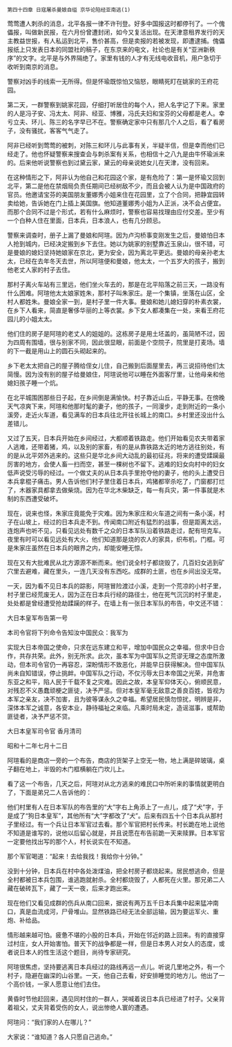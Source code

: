     第四十四章 日寇屠杀曼娘自缢 京华论陷经亚南逃(1) 

   莺莺遭人刺杀的消息，北平各报一律不许刊登。好多中国报这时都停刊了。一个傀儡报，叫做新民报，在六月份曾遭封闭，如今又复活出现。在天津意租界发行的天主教益世报，有人私运到北平，售价甚高，但是卖报的若被发现，即遭逮捕。傀儡报纸上只发表日本的同盟社的稿子，在东京来的电文，社论也是有关“亚洲新秩序”的文字。北平是与外界隔绝了。家里有钱的人才有无线电收音机，用户急切于收听到南京的消息。

   警察对凶手的线索一无所得。但是怀瑜既惊怕又恼怒，眼睛死盯在姚家的王府花园。

   第二天，一群警察到姚家花园，仔细打听居住的每个人，把人名字记了下来。家里的人是冯子安、冯太太、阿非、经亚、博雅，冯氏夫妇和宝芬的父母都是老人。幸亏立夫、环儿、陈三的名字早已不在。警察确定家中只有那几个人之后，看了看房子，没有骚扰，客客气气走了。

   阿非已经听到莺莺的被刺，对陈三和环儿与此事有关，半疑半信，但是幸而他们已经走了。他也怀疑警察来搜查会与刺杀案有关系，也相信十之八九是由牛怀瑜派来的。后来他听说警察也到过黛云家，黛云的母亲说她女儿在天津，没有回来。

   在这种情形之下，阿非认为他自己和花园这个家，是有危险了：第一是怀瑜又回到北平，第二是他在禁烟局负责任期间已经树敌不少，而且会被人认为是中国政府的官员。他邀请宝芬的美国朋友董娜秀小姐来住在花园里，立了个合同，把静宜园转卖给她，告诉她在门上插上美国旗。他知道董娜秀小姐为人正派，决不会占便宜。而那个合同不过是个形式，若有什么麻烦时，警察也容易找理由应付交差。至少有一个白种人住在里面，日本兵，日本浪人，也有几分顾忌。

   警察来调查时，册子上漏了曼娘和阿瑄。因为卢沟桥事变刚发生之后，曼娘怕日本人抢到城内，已经决定搬到乡下去住。她以为姚家的别墅靠近玉泉山，很不错，可是曼娘的媳妇坚持她娘家在京北，更为安全，因为离北平更远。曼娘的母亲孙老太太，已经在去年冬天去世，所以阿瑄便和曼娘，他太太，一个五岁大的孩子，搬到他老丈人家的村子去住。

   那村子离火车站有三里远，他们坐火车去的，那是在北平陷落之前三天，一路没有什么困难。阿瑄他太太娘家姓朱，那村子叫朱家庄。是一个集镇，坐落在山区，全村人都姓朱。曼娘全家一到，是村子里一件大事。曼娘和她儿媳妇穿的朴素衣裳，在乡下人看来，简直是奢侈华丽的上等衣裳。乡下女人都凑集在一处，来看王府花园儿的小姐太太。

   他们住的房子是阿瑄的老丈人的姐姐的。这栋房子是用土坯盖的，虽简陋不过，因为四周有围墙，很与别家不同，因此很显眼，前面是个空院子，院里是打麦场。墙的下一截是用山上的圆石头砌起来的。

   乡下老太太把自己的屋子腾给侄女儿住，自己搬到后面屋里去，再三说招待他们太简慢。因为没有别的屋子给曼娘住，阿瑄说他可以睡在外面客厅里，让他母亲和他媳妇孩子睡一个炕。

   在北平城围困那些日子起，在乡间倒是满愉快。村子靠近山丘，平静无事。在傍晚天气凉爽下来，阿瑄和他那时髦的妻子，他的孩子，一同漫步，走到附近的一条小溪旁，走近火车道，看见满车的日本兵往北开往长城上的南口。乡村里还没出什么差错儿。

   又过了五天，日本兵开始在乡间经过，大都顺着铁路走。他们开始看见农夫带着家人逃难，还带着猪，鸡，以及别的家畜，有的是从靠铁路太近的地方逃往别处，有的是从北平郊外逃来的。这些只是华北乡间大动乱的最初征兆，将来的遭受蹂躏最厉害的地方，会使人畜一扫而空，甚至一棵树也不留下。逃难的妇女向村中的妇女低声说受污辱的经过。一个做丈夫的从日本兵手里抢夺他的妻子，他的头上遭受日本兵拿棍子痛击。男人告诉他们村子里住着日本兵，鸡猪都宰杀吃了，门窗都打烂了，木器家具都拿去做柴烧。因为在华北木柴缺乏，每一有兵灾，第一件事就是木制的东西遭受破坏。

   现在，说来也怪，朱家庄竟能免于灾难。因为朱家庄和火车道之间有一条小溪，村子在山坡上，经过的日本兵走不到。传闻南口附近有猛烈的战事，但是距离太远，连炮声也听不见，只看见远处有数千之众的日本军队沿着铁路走过，配有坦克车。夜里有时可以看见远处有大火，他们知道那是烧的农人的家具，织布机，门框。可是朱家庄虽然在日本兵的眼界之内，却能安睡无惊。

   现在又有大批难民从北方源源不断而来。他们说全村子都烧毁了，几百妇女逃到矿穴里去避难，藏在里头，一连几天没有东西吃。成群的土匪，也在乡间出没无常。

   一天，因为看不见日本兵的踪影，阿瑄冒险渡过小溪，走到一个荒凉的小村子里，村子里已经荒废无人，因为正在日本兵行经的路径士，他在死气沉沉的村子里走，处处都是曾经遭受抢劫蹂躏的样子。在墙上有一张日本军队的布告，中文还不错：

   大日本皇军布告第一号

   本司令官将下列命令告知汝中国民众：我军为

   实现大日本帝国之使命，只求在远东建立和平，增加中国民众之幸福，但求中日合作，共存共荣。此外，别无所求。此次，虽本军为中国军队之荒谬无理之态度所激动，但本司令官仍一再容忍，深盼情形不致恶化，并能早日获得解决。但中国军队尚未自知错误，停止挑衅。中国军队之行动，不仅污辱太日本帝国之光荣，并危害东亚之和平，陷人民于千载不复之灾难。因此之故，本皇军仰体天心，俯顺民意，对残忍不义愚蠢顽梗之匪徒，决予严惩。但对本皇军毫无敌意之善良百姓，皆视为本军之亲友，决不加害，且为彼等谋永久之幸福。希望居民慎勿惊扰，明辨是非，深体本军之诚意，各安本业，静待福祉之来临。凡乘时局未定，造谣滋事，或帮助匪徒者，决予严惩不贷。

   大日本皇军司令官 香月清司

   昭和十二年七月十二日

   阿瑄看的是商店一旁的一个布告，商店的货架子上空无一物，地上满是碎玻璃，桌子翻在地上，半毁的木门框横躺在门坎儿上。

   看了这一个布告，几天之后，阿瑄对从北方逃来的难民口中所听来的事情就更明白了，下面是弟兄二人告诉他的：

   他们村里有人在日本军队的布告里的“大”字右上角添上了一点儿，成了“犬”字，于是成了“狗日本皇军”，其他所有“大”字都改了“犬”。后来有四五十个日本兵从那村子里经过。有一个兵让日本军官过去看。那个军官把村长传来。村长跪在地上说他不知道是谁写的，说他以后留心就是，并且说愿在布告前跪一天来赎罪。日本军官一定要他找出写的那个人，村长说实在不知道。

   那个军官喝道：“起来！去给我找！我给你十分钟。”

   没到十分钟，日本兵在村中各处泼煤油，把全村房子都烧起来。居民想逃命，但是全村都被日本兵包围，谁逃跑就射杀。全村都烧毁了，人都死在火里。那兄弟二人藏在破砖瓦下，藏了一天一夜，后来才跑出来。

   现在他们又看见成群的伤兵从南口回来，据说有两万五千日本兵集中起来猛冲南口，真是血流成河，尸骨堆山。显然铁路已经无法全部运输，因为要运军火、重炮、补给品。

   情形越来越可怕。疲惫不堪的小股的日本兵，开始在邻近的路上回来。有的直接穿过村庄，女人开始害怕。普天下的战争都是一样，但是日本男人对女人的态度，或者说日本人的性生活这个题目，尚待专家研究。

   阿瑄很焦虑，坚持要逃离日本兵经过的路线再远一点儿。听说几里地之外，有一个村子，隐避在幽深的山谷里。一天，他自己去看，好安排睡觉的地方儿。他出了一个高价钱，一家人愿意让他们去住。

   黄昏时节他赶回来，遇见同村住的一群人，哭喊着说日本兵已经进了村子。父亲背着祖父，丈夫背着受伤的女人，说出惨绝人寰的遭遇。

   阿瑄问：“我们家的人在哪儿？”

   大家说：“谁知道？各人只愿自己逃命。”

